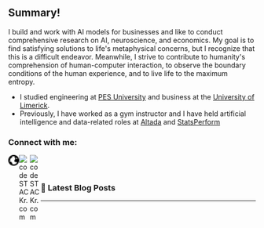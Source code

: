## Summary!

<!---[![Website](https://img.shields.io/website?label=codeSTACKr.com&style=for-the-badge&url=https%3A%2F%2Fcodestackr.com)](https://codestackr.com)-->
<!---[![Twitter Follow](https://img.shields.io/twitter/follow/codeSTACKr?color=1DA1F2&logo=twitter&style=for-the-badge)](https://twitter.com/intent/follow?original_referer=https%3A%2F%2Fgithub.com%2FcodeSTACKr&screen_name=codeSTACKr)-->

I build and work with AI models for businesses and like to conduct comprehensive research on AI, neuroscience, and economics. My goal is to find satisfying solutions to life's metaphysical concerns, but I recognize that this is a difficult endeavor. Meanwhile, I strive to contribute to humanity's comprehension of human-computer interaction, to observe the boundary conditions of the human experience, and to live life to the maximum entropy.

- I studied engineering at [PES University](https://pes.edu/) and business at the [University of Limerick](https://www.ul.ie/).
- Previously, I have worked as a gym instructor and I have held artificial intelligence and data-related roles at [Altada](https://www.altada.com/) and [StatsPerform](https://www.statsperform.com/)
### Connect with me:

[<img align="left" alt="codeSTACKr.com" width="22px" src="https://raw.githubusercontent.com/iconic/open-iconic/master/svg/globe.svg" />][website]
[<img align="left" alt="codeSTACKr.com" width="22px" src="https://cdn.jsdelivr.net/npm/simple-icons@v3/icons/linkedin.svg" />][linkedin]
[<img align="left" alt="codeSTACKr.com" width="22px" src="https://cdn.jsdelivr.net/npm/simple-icons@v3/icons/instagram.svg" />][instagram]

<br />
<br />

### 📕 Latest Blog Posts

---

[website]: https://neuromancer24.github.io/
[instagram]: https://www.instagram.com/neuromancer024/
[linkedin]: https://www.linkedin.com/in/mohanramesh/

